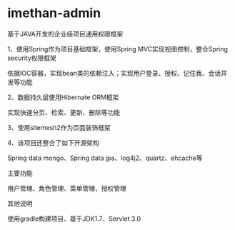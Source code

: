 # imethan-admin
基于JAVA开发的企业级项目通用权限框架


1、使用Spring作为项目基础框架，使用Spring MVC实现视图控制，整合Spring security权限框架

  依据IOC容器，实现bean类的依赖注入；实现用户登录、授权、记住我、会话并发等功能
  
2、数据持久层使用Hibernate ORM框架

  实现快速分页、检索、更新、删除等功能
  
3、使用sitemesh2作为页面装饰框架

4、该项目还整合了如下开源架构

Spring data mongo、Spring data jpa、log4j2、quartz、ehcache等


主要功能

用户管理、角色管理、菜单管理、授权管理


其他说明

使用gradle构建项目、基于JDK1.7、Servlet 3.0










